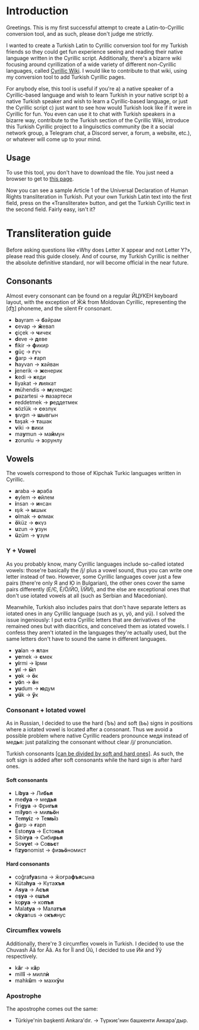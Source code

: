 # Introduction
Greetings. This is my first successful attempt to create a Latin-to-Cyrillic conversion tool, and as such, please don't judge me strictly.

I wanted to create a Turkish Latin to Cyrillic conversion tool for my Turkish friends so they could get fun experience seeing and reading their native language written in the Cyrillic script. Additionally, there's a bizarre wiki focusing around cyrillization of a wide variety of different non-Cyrillic languages, called [Cyrillic Wiki](https://cyrillic.fandom.com/wiki/Cyrillic_Wikia). I would like to contribute to that wiki, using my conversion tool to add Turkish Cyrillic pages.

For anybody else, this tool is useful if you're a) a native speaker of a Cyrillic-based language and wish to learn Turkish in your native script b) a native Turkish speaker and wish to learn a Cyrillic-based language, or just the Cyrillic script c) just want to see how would Turkish look like if it were in Cyrillic for fun. You even can use it to chat with Turkish speakers in a bizarre way, contribute to the Turkish section of the Cyrillic Wiki, introduce this Turkish Cyrillic project to a linguisctics community (be it a social network group, a Telegram chat, a Discord server, a forum, a website, etc.), or whatever will come up to your mind.

## Usage
To use this tool, you don't have to download the file. You just need a browser to get to [this page](https://codepen.io/bignavigator/pen/zYNXavb).

Now you can see a sample Article 1 of the Universal Declaration of Human Rights transliteration in Turkish. Put your own Turkish Latin text into the first field, press on the «Transliterate» button, and get the Turkish Cyrillic text in the second field. Fairly easy, isn't it?

# Transliteration guide
Before asking questions like «Why does Letter X appear and not Letter Y?», please read this guide closely. And of course, my Turkish Cyrillic is neither the absolute definitive standard, nor will become official in the near future.

## Consonants
Almost every consonant can be found on a regular ЙЦУКЕН keyboard layout, with the exception of Ӂӂ from Moldovan Cyrillic, representing the [d͡ʒ] phoneme, and the silent Ғғ consonant.
* **b**ayram → **б**айрам
* **c**evap → **ӂ**евап
* **ç**içek → **ч**ичек
* **d**eve → **д**еве
* **f**ikir → **ф**икир
* **g**üç → **г**үч
* **ğ**arp → **ғ**арп
* **h**ayvan → **х**айван
* **j**enerik → **ж**енерик
* **k**edi → **к**еди
* **l**iyakat → **л**иякат
* **m**ühendis → **м**үхендис
* **p**azartesi → **п**азартеси
* **r**eddetmek → **р**еддетмек
* **s**özlük → **с**өзлүк
* **ş**ıvgın → **ш**ывгын
* **t**aşak → **т**ашак
* **v**iki → **в**ики
* ma**y**mun → ма**й**мун
* **z**orunlu → **з**орунлу

## Vowels
The vowels correspond to those of Kipchak Turkic languages written in Cyrillic.
* **a**raba → **а**раба
* **e**ylem → **е**йлем
* **i**nsan → **и**нсан
* **ı**şık → **ы**шык
* **o**lmak → **о**лмак
* **ö**küz → **ө**күз
* **u**zun → **у**зун
* **ü**züm → **ү**зүм

### Y + Vowel
As you probably know, many Cyrillic languages include so-called iotated vowels: those're basically the /j/ plus a vowel sound, thus you can write one letter instead of two. However, some Cyrillic languages cover just a few pairs (there're only Я and Ю in Bulgarian), the other ones cover the same pairs differently (Е/Є, Ё/Ӧ/ЙО, Ї/ЙИ), and the else are exceptional ones that don't use iotated vowels at all (such as Serbian and Macedonian). 

Meanwhile, Turkish also includes pairs that don't have separate letters as iotated ones in any Cyrillic language (such as yı, yö, and yü). I solved the issue ingeniously: I put extra Cyrillic letters that are derivatives of the remained ones but with diacritics, and conceived them as iotated vowels. I confess they aren't iotated in the languages they're actually used, but the same letters don't have to sound the same in different languages.
* **ya**lan → **я**лан
* **ye**mek → **є**мек
* **yi**rmi → **ї**рми
* **yı**l → **ӹ**л
* **yo**k → **ӧ**к
* **yö**n → **ӫ**н
* **yu**dum → **ю**дум
* **yü**k → **ӳ**к

### Consonant + Iotated vowel
As in Russian, I decided to use the hard (Ъъ) and soft (Ьь) signs in positions where a iotated vowel is located after a consonant. Thus we avoid a possible problem where native Cyrillic readers pronounce медя instead of мед**ь**я: just patalizing the consonant without clear /j/ pronunciation.

Turkish consonants [[can be divided by soft and hard ones]](https://en.wikibooks.org/wiki/Turkish/Pronunciation_and_Alphabet/Consonant_Classifications_and_Harmony). As such, the soft sign is added after soft consonants while the hard sign is after hard ones.
#### Soft consonants
* Li**bya** → Ли**бья**
* me**dya** → ме**дья**
* Fri**gya** → Фри**гья**
* mi**lyo**n → ми**льӧ**н
* Te**myi**z → Те**мьї**з
* **ğ**arp → **ғ**арп
* Esto**nya** → Есто**нья**
* Sibi**rya** → Сиби**рья**
* So**vye**t → Со**вьє**т
* fi**zyo**nomist → фи**зьӧ**номист
#### Hard consonants
* coğra**fya**sına → ӂоғра**фъя**сына
* Küta**hya** → Күта**хъя**
* A**sya** → А**съя**
* e**şya** → е**шъя**
* ko**pya** → ко**пъя**
* Mala**tya** → Мала**тъя**
* o**kya**nus → о**къя**нус

### Circumflex vowels
Additionally, there're 3 circumflex vowels in Turkish. I decided to use the Chuvash Ӑӑ for Ââ. As for Îî and Ûû, I decided to use Ѝѝ and Ӯӯ respectively.
* k**â**r → к**ӑ**р
* mill**î** → милл**ѝ**
* mahk**û**m → махк**ӯ**м

### Apostrophe
The apostrophe comes out the same:
* Türkiye'nin başkenti Ankara'dır. → Түркиє'нин башкенти Анкара'дыр.
